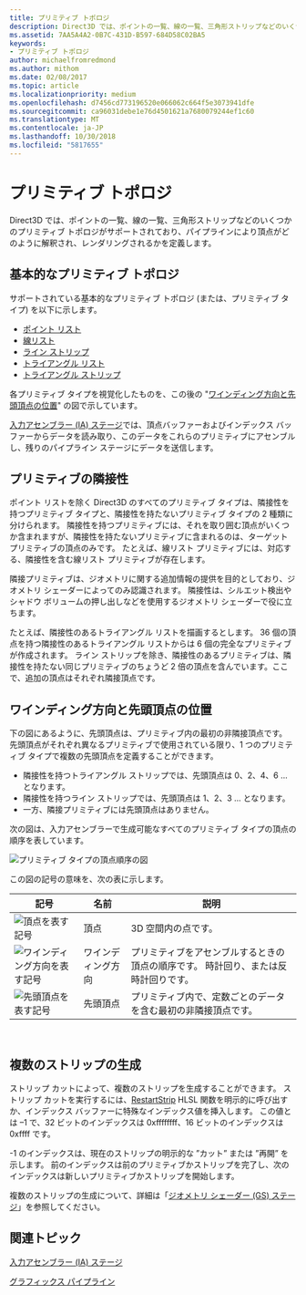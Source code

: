 ```yaml
---
title: プリミティブ トポロジ
description: Direct3D では、ポイントの一覧、線の一覧、三角形ストリップなどのいくつかのプリミティブ トポロジがサポートされており、パイプラインにより頂点がどのように解釈され、レンダリングされるかを定義します。
ms.assetid: 7AA5A4A2-0B7C-431D-B597-684D58C02BA5
keywords:
- プリミティブ トポロジ
author: michaelfromredmond
ms.author: mithom
ms.date: 02/08/2017
ms.topic: article
ms.localizationpriority: medium
ms.openlocfilehash: d7456cd773196520e066062c664f5e3073941dfe
ms.sourcegitcommit: ca96031debe1e76d4501621a7680079244ef1c60
ms.translationtype: MT
ms.contentlocale: ja-JP
ms.lasthandoff: 10/30/2018
ms.locfileid: "5817655"
---
```

# <a name="primitive-topologies"></a>プリミティブ トポロジ


Direct3D では、ポイントの一覧、線の一覧、三角形ストリップなどのいくつかのプリミティブ トポロジがサポートされており、パイプラインにより頂点がどのように解釈され、レンダリングされるかを定義します。

## <a name="span-idprimitivetypesspanspan-idprimitivetypesspanspan-idprimitivetypesspanbasic-primitive-topologies"></a><span id="Primitive_Types"></span><span id="primitive_types"></span><span id="PRIMITIVE_TYPES"></span>基本的なプリミティブ トポロジ


サポートされている基本的なプリミティブ トポロジ (または、プリミティブ タイプ) を以下に示します。

-   [ポイント リスト](point-lists.md)
-   [線リスト](line-lists.md)
-   [ライン ストリップ](line-strips.md)
-   [トライアングル リスト](triangle-lists.md)
-   [トライアングル ストリップ](triangle-strips.md)

各プリミティブ タイプを視覚化したものを、この後の "[ワインディング方向と先頭頂点の位置](#winding-direction-and-leading-vertex-positions)" の図で示しています。

[入力アセンブラー (IA) ステージ](input-assembler-stage--ia-.md)では、頂点バッファーおよびインデックス バッファーからデータを読み取り、このデータをこれらのプリミティブにアセンブルし、残りのパイプライン ステージにデータを送信します。

## <a name="span-idprimitiveadjacencyspanspan-idprimitiveadjacencyspanspan-idprimitiveadjacencyspanprimitive-adjacency"></a><span id="Primitive_Adjacency"></span><span id="primitive_adjacency"></span><span id="PRIMITIVE_ADJACENCY"></span>プリミティブの隣接性


ポイント リストを除く Direct3D のすべてのプリミティブ タイプは、隣接性を持つプリミティブ タイプと、隣接性を持たないプリミティブ タイプの 2 種類に分けられます。 隣接性を持つプリミティブには、それを取り囲む頂点がいくつか含まれますが、隣接性を持たないプリミティブに含まれるのは、ターゲット プリミティブの頂点のみです。 たとえば、線リスト プリミティブには、対応する、隣接性を含む線リスト プリミティブが存在します。

隣接プリミティブは、ジオメトリに関する追加情報の提供を目的としており、ジオメトリ シェーダーによってのみ認識されます。 隣接性は、シルエット検出やシャドウ ボリュームの押し出しなどを使用するジオメトリ シェーダーで役に立ちます。

たとえば、隣接性のあるトライアングル リストを描画するとします。 36 個の頂点を持つ隣接性のあるトライアングル リストからは 6 個の完全なプリミティブが作成されます。 ライン ストリップを除き、隣接性のあるプリミティブは、隣接性を持たない同じプリミティブのちょうど 2 倍の頂点を含んでいます。ここで、追加の頂点はそれぞれ隣接頂点です。

## <a name="span-idwindingdirectionandleadingvertexpositionsspanspan-idwindingdirectionandleadingvertexpositionsspanspan-idwindingdirectionandleadingvertexpositionsspanspan-idwinding-direction-and-leading-vertex-positionsspanwinding-direction-and-leading-vertex-positions"></a><span id="Winding_Direction_and_Leading_Vertex_Positions"></span><span id="winding_direction_and_leading_vertex_positions"></span><span id="WINDING_DIRECTION_AND_LEADING_VERTEX_POSITIONS"></span><span id="winding-direction-and-leading-vertex-positions"></span>ワインディング方向と先頭頂点の位置


下の図にあるように、先頭頂点は、プリミティブ内の最初の非隣接頂点です。 先頭頂点がそれぞれ異なるプリミティブで使用されている限り、1 つのプリミティブ タイプで複数の先頭頂点を定義することができます。

-   隣接性を持つトライアングル ストリップでは、先頭頂点は 0、2、4、6 ... となります。
-   隣接性を持つライン ストリップでは、先頭頂点は 1、2、3 ... となります。
-   一方、隣接プリミティブには先頭頂点はありません。

次の図は、入力アセンブラーで生成可能なすべてのプリミティブ タイプの頂点の順序を表しています。

![プリミティブ タイプの頂点順序の図](images/d3d10-primitive-topologies.png)

この図の記号の意味を、次の表に示します。

| 記号                                                                                   | 名前              | 説明                                                                         |
|------------------------------------------------------------------------------------------|-------------------|-------------------------------------------------------------------------------------|
| ![頂点を表す記号](images/d3d10-primitive-topologies-vertex.png)                     | 頂点            | 3D 空間内の点です。                                                                |
| ![ワインディング方向を表す記号](images/d3d10-primitive-topologies-winding-direction.png) | ワインディング方向 | プリミティブをアセンブルするときの頂点の順序です。 時計回り、または反時計回りです。 |
| ![先頭頂点を表す記号](images/d3d10-primitive-topologies-leading-vertex.png)       | 先頭頂点    | プリミティブ内で、定数ごとのデータを含む最初の非隣接頂点です。       |

 

## <a name="span-idgeneratingmultiplestripsspanspan-idgeneratingmultiplestripsspanspan-idgeneratingmultiplestripsspangenerating-multiple-strips"></a><span id="Generating_Multiple_Strips"></span><span id="generating_multiple_strips"></span><span id="GENERATING_MULTIPLE_STRIPS"></span>複数のストリップの生成


ストリップ カットによって、複数のストリップを生成することができます。 ストリップ カットを実行するには、[RestartStrip](https://msdn.microsoft.com/library/windows/desktop/bb509660) HLSL 関数を明示的に呼び出すか、インデックス バッファーに特殊なインデックス値を挿入します。 この値とは –1 で、32 ビットのインデックスは 0xffffffff、16 ビットのインデックスは 0xffff です。

-1 のインデックスは、現在のストリップの明示的な ”カット” または ”再開” を示します。 前のインデックスは前のプリミティブかストリップを完了し、次のインデックスは新しいプリミティブかストリップを開始します。

複数のストリップの生成について、詳細は「[ジオメトリ シェーダー (GS) ステージ](geometry-shader-stage--gs-.md)」を参照してください。

## <a name="span-idrelated-topicsspanrelated-topics"></a><span id="related-topics"></span>関連トピック


[入力アセンブラー (IA) ステージ](input-assembler-stage--ia-.md)

[グラフィックス パイプライン](graphics-pipeline.md)

 

 





